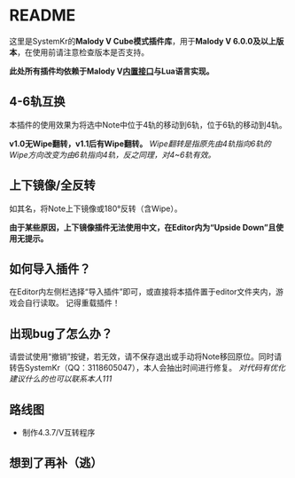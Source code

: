 # README
这里是SystemKr的**Malody V Cube模式插件库**，用于**Malody V 6.0.0及以上版本**，在使用前请注意检查版本是否支持。

**此处所有插件均依赖于Malody V[内置接口](https://cbo17ty22x.feishu.cn/wiki/wikcn0YWKOokRd0fETihiH1APBe)与Lua语言实现。**

## 4-6轨互换
本插件的使用效果为将选中Note中位于4轨的移动到6轨，位于6轨的移动到4轨。

**v1.0无Wipe翻转，v1.1后有Wipe翻转。**
*Wipe翻转是指原先由4轨指向6轨的Wipe方向改变为由6轨指向4轨，反之同理，对4~6轨有效。*

## 上下镜像/全反转
如其名，将Note上下镜像或180°反转（含Wipe）。

**由于某些原因，上下镜像插件无法使用中文，在Editor内为“Upside Down”且使用无提示。**

## 如何导入插件？
在Editor内左侧栏选择“导入插件”即可，或直接将本插件置于editor文件夹内，游戏会自行读取。
记得重载插件！

## 出现bug了怎么办？
请尝试使用“撤销”按键，若无效，请不保存退出或手动将Note移回原位。同时请转告SystemKr（QQ：3118605047），本人会抽出时间进行修复。
*对代码有优化建议什么的也可以联系本人111*

## 路线图
- 制作4.3.7/V互转程序

## 想到了再补（逃）
